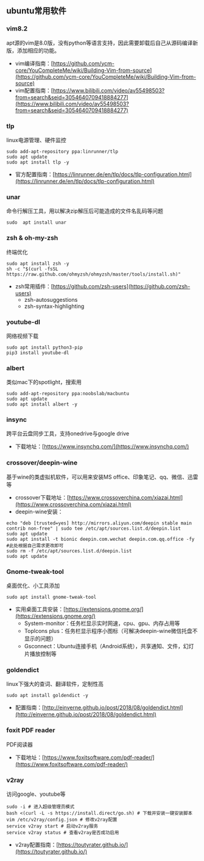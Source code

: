 ## ubuntu常用软件
### vim8.2
apt源的vim是8.0版，没有python等语言支持，因此需要卸载后自己从源码编译新版，添加相应的功能。
- vim编译指南：[https://github.com/ycm-core/YouCompleteMe/wiki/Building-Vim-from-source](https://github.com/ycm-core/YouCompleteMe/wiki/Building-Vim-from-source)
- vim配置指南：[https://www.bilibili.com/video/av55498503?from=search&seid=3054640709418884277](https://www.bilibili.com/video/av55498503?from=search&seid=3054640709418884277)
### tlp
linux电源管理、硬件监控
```
sudo add-apt-repository ppa:linrunner/tlp
sudo apt update
sudo apt install tlp -y
```
- 官方配置指南：[https://linrunner.de/en/tlp/docs/tlp-configuration.html](https://linrunner.de/en/tlp/docs/tlp-configuration.html)
### unar
命令行解压工具，用以解决zip解压后可能造成的文件名乱码等问题
```
sudo  apt install unar
```
### zsh & oh-my-zsh
终端优化
```
sudo apt install zsh -y
sh -c "$(curl -fsSL https://raw.github.com/ohmyzsh/ohmyzsh/master/tools/install.sh)"
```
- zsh常用插件：[https://github.com/zsh-users](https://github.com/zsh-users)
    - zsh-autosuggestions
    - zsh-syntax-highlighting
### youtube-dl
网络视频下载
```
sudo apt install python3-pip
pip3 install youtube-dl
```

### albert
类似mac下的spotlight，搜索用
```
sudo add-apt-repository ppa:noobslab/macbuntu
sudo apt update
sudo apt install albert -y
```
### insync
跨平台云盘同步工具，支持onedrive与google drive
- 下载地址：[https://www.insynchq.com/](https://www.insynchq.com/)

### crossover/deepin-wine
基于wine的类虚拟机软件，可以用来安装MS office、印象笔记、qq、微信、迅雷等
- crossover下载地址：[https://www.crossoverchina.com/xiazai.html](https://www.crossoverchina.com/xiazai.html)
- deepin-wine安装：
```
echo "deb [trusted=yes] http://mirrors.aliyun.com/deepin stable main contrib non-free" | sudo tee /etc/apt/sources.list.d/deepin.list
sudo apt update
sudo apt install -t bionic deepin.com.wechat deepin.com.qq.office -fy #此处根据自己需求更改即可
sudo rm -f /etc/apt/sources.list.d/deepin.list
sudo apt update

```
### Gnome-tweak-tool
桌面优化、小工具添加
```
sudo apt install gnome-tweak-tool
```
- 实用桌面工具安装：[https://extensions.gnome.org/](https://extensions.gnome.org/)
    - System-monitor：任务栏显示实时网速，cpu、gpu、内存占用等
    - Toplcons plus：任务栏显示程序小图标（可解决deepin-wine微信托盘不显示的问题）
    - Gsconnect：Ubuntu连接手机（Android系统），共享通知、文件，幻灯片播放控制等
### goldendict
linux下强大的查词、翻译软件，定制性高
```
sudo apt install goldendict -y
```
- 配置指南：[http://einverne.github.io/post/2018/08/goldendict.html](http://einverne.github.io/post/2018/08/goldendict.html)

### foxit PDF reader
PDF阅读器
- 下载地址：[https://www.foxitsoftware.com/pdf-reader/](https://www.foxitsoftware.com/pdf-reader/)



### v2ray
访问google、youtube等
```
sudo -i # 进入超级管理员模式
bash <(curl -L -s https://install.direct/go.sh) # 下载并安装一键安装脚本
vim /etc/v2ray/config.json # 修改v2ray配置
service v2ray start # 启动v2ray服务
service v2ray status # 查看v2ray是否成功启用
```
- v2ray配置指南：[https://toutyrater.github.io/](https://toutyrater.github.io/)
